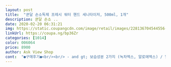 ```yaml
---
layout: post 
title:  "쿤달 손소독제 프레시 워터 핸드 세니타이저, 500ml, 1개" 
description: 쿤달 손소 ..
date: 2020-02-20 06:31:21 
img: https://static.coupangcdn.com/image/retail/images/228136704544556-606840dd-32b1-4716-9bd6-60a0a3cbf74e.jpg 
linkUrl: https://coupa.ng/bp36Zr 
categories: [1014] 
color: 006064 
price: 8900 
author: Ask View Shop 
cont:  "●구매후기●<br/><br/> - and gt; 보습성분 2가지 (녹차엑스, 알로에엑스) / 알코올 62% 의약외품 / 끈적임, 건조함 없이 깔끔한 사용감<br/><br/> - and gt; 손 및 피부의 살균소독 / 99.<br/>9% 살균효과(대장균, 황색포도상구균, 녹농균)<br/>2월에 코로나 때문에 아주 급할때 잘 사용하고<br/>8,900원 정가  and gt; 5,920원 세일가 구매완료!<br/>☑ 손소독제(의약외품)<br/>☑ 용량 500ml x 2ea / 가격 15900원<br/>☑ 쿤달 프레시 워터 핸드 세니타이져<br/>✔ 성분, 사용감<br/>✔ 효과<br/>➖구매동기<br/>➖총평<br/>가격 많이 다운되었네요~ 큰 용량인데 5천원대 입니다!<br/>가끔 향료 들어있는 손소독제 보면 냄새가 이도저도 아닌게 노답이던데 이거는 괜찮음 ㅋㅋ<br/>간편하게 손세정제 사용으로 3가지 균 제거에 도움도 되고 요즘같이 바이러스돌때는 손에 세균도 신경써야하는거같아요~<br/>그 외에도 휴대전화, 테블릿pc, 아기장난감, 문손잡이 등<br/>그래서 가끔은 내가 손소독제를 사용했었나 까먹고 또 쓰기도 함ㅡㅡㅋㅋㅋ<br/>그래서 손소독제가 급하기도 하고 해서 구매했는데 와 진짜 안끈적임! ㅋㅋ<br/>그래서 아주 주기적으로 잘 사용하고 있습니다 ㅋㅋ<br/>그리고 흡수도 엄청 빨리 되는거 같고 잔향같은거도 전혀 안남아요 ㅋㅋ<br/>글고 손소독제 특유의 알콜냄새도 별로 안심하고 금방금방 사라지니 엄청 마음에 드네요 ㅋㅋ<br/>나면 뽀득뽀득 깨끗한 느낌이 너무 좋습니다.<br/><br/>다쓰고 남은 작은 화장품 공병에 덜어서 휴대하고 다니면<br/>디자인도 세련스트인게 아주 마음에 드네요 ㅋㅋ<br/>모두 모두 건강하세요!<br/>모든 곳에 자주 사용하는 편입니다.<br/> 확실히 소독젤로 닦고<br/>무엇보다도 가격이 착해서 구매합니다.<br/><br/>뭔가 사용하면 손소독제를 쓴지 모를 정도로 뽀송뽀송합니다 ㅋㅋ<br/>보습성분이 함유되서 그런지 사용하고 건조함이 덜하고 괸찮은거 같더라구요~ 알코올 62%로 질병관리본부에서 권장하는 양인 60%이상 함유되어있어서 손소독제대로 해주는거같아요! 사용하고 나면 소주 한병먹은 느낌이긴한데, 소독 제대로 되는 느낌이 마음에 드네요 ㅋㅋ<br/>부모님 집에 손소독제가 없다길래 ㅋㅋ<br/>빨리 코로나와 같은 모든 바이러스가 사라지고<br/>사용감이나 성분이나 전체적으로 괸찮은거같아서 친구 선물해주려고 샀어요~ 아무래도 1개는 집에놓을지 사무실에 놓을지 좀 그럴거같아서 2개들어있는걸로 선물해주고 집, 사무실에 하나씩 놓으라구요 ㅎㅎㅎ 선물용으로 주기에도 패키지가 이뻐서 괸찮은거같아요!<br/>손 소독을 자주 하는 편이라 떨어지지 않게 쟁여둡니다.<br/><br/>손 소독젤을 추가로 구매하려다 검색해보니 평도 좋고<br/>손소독제를 안쓰다 요즘 상황에 불안해서 쓰기 시작했는데, 공공기관 같은데 있는거 써보면 때밀리는것도 있고 냄새 이상한것도 있었는데, 쿤달꺼는 괸찮은거같아서 선물용으로 구매했어요~<br/>손소독젤로 1차 손세정후 2차 거품비누로 깨끗이 씻습니다.<br/><br/>스스로 청결과 위생에 더욱 신경씁니다.<br/><br/>쓰기 좋고 뭔가 든든하고 안전한 느낌입니다.<br/><br/>안전한 우리나라가 되었으면 좋겠습니다.<br/><br/>알고 있는 브랜드 였는데요~ 이번에 바이러스로 인해<br/>얼른 코로나가 사라지면 좋겠네요 ㅋㅋㅠㅠ<br/>예전에는 식당에 가서도 물티슈만 사용했지 손소독제는 너무 끈적여서 안썼는데 이거는 리뷰들을 보니 안끈적인다고 하대요<br/>이번에 휴대용도 나왔길래 휴대용도 겟했음 ㅋㅋ<br/>잘 쓸게요 대박나세요 ㅋㅋ<br/>저는 평소에도 손 소독젤을 매일매일 사용합니다.<br/><br/>제가 손이 너무 건조해서 손소독제만 사용해도 핸드크림 꼭 발라야하거든요??<br/>제일 좋은거는 손이 안건조함!! ㅋㅋ<br/>지금 처럼 나쁜 바이러스가 득실득실 될때에는<br/>진짜 매일매일을 핸드크림 달고 사는데 이거는 써도 별 이상 없네요 ㅋㅋ<br/>진짜 손소독제들 중에 제일 안건조한거 같아요ㅋㅋ<br/>집에 두고두고 사용하려고ㅋㅋ<br/>집에 들어오는 입구와 차량, 화장실에 비치해두고<br/>참고로 저는 뚱이랑 휴대용 둘 다 2통씩 샀고  뚱 1통은 부모님 드릴거에요<br/>코로나가 너무 무서워서 구매했음<br/>쿤달은 좋은 성분으로 된 샴푸로 워낙 유명해서 익히<br/>타 제품 보다는 조금 더 촉촉한 느낌이 드네요~<br/>향은 강한 알콜향이 나면서 시~원 한 느낌입니다.<br/><br/><br/> - and gt; 보습성분 2가지 (녹차엑스, 알로에엑스) / 알코올 62% 의약외품 / 끈적임, 건조함 없이 깔끔한 사용감<br/><br/> - and gt; 손 및 피부의 살균소독 / 99.<br/>9% 살균효과(대장균, 황색포도상구균, 녹농균)<br/>2월에 코로나 때문에 아주 급할때 잘 사용하고<br/>8,900원 정가  and gt; 5,920원 세일가 구매완료!<br/>☑ 손소독제(의약외품)<br/>☑ 용량 500ml x 2ea / 가격 15900원<br/>☑ 쿤달 프레시 워터 핸드 세니타이져<br/>✔ 성분, 사용감<br/>✔ 효과<br/>➖구매동기<br/>➖총평<br/>가격 많이 다운되었네요~ 큰 용량인데 5천원대 입니다!<br/>가끔 향료 들어있는 손소독제 보면 냄새가 이도저도 아닌게 노답이던데 이거는 괜찮음 ㅋㅋ<br/>간편하게 손세정제 사용으로 3가지 균 제거에 도움도 되고 요즘같이 바이러스돌때는 손에 세균도 신경써야하는거같아요~<br/>그 외에도 휴대전화, 테블릿pc, 아기장난감, 문손잡이 등<br/>그래서 가끔은 내가 손소독제를 사용했었나 까먹고 또 쓰기도 함ㅡㅡㅋㅋㅋ<br/>그래서 손소독제가 급하기도 하고 해서 구매했는데 와 진짜 안끈적임! ㅋㅋ<br/>그래서 아주 주기적으로 잘 사용하고 있습니다 ㅋㅋ<br/>그리고 흡수도 엄청 빨리 되는거 같고 잔향같은거도 전혀 안남아요 ㅋㅋ<br/>글고 손소독제 특유의 알콜냄새도 별로 안심하고 금방금방 사라지니 엄청 마음에 드네요 ㅋㅋ<br/>나면 뽀득뽀득 깨끗한 느낌이 너무 좋습니다.<br/><br/>다쓰고 남은 작은 화장품 공병에 덜어서 휴대하고 다니면<br/>디자인도 세련스트인게 아주 마음에 드네요 ㅋㅋ<br/>모두 모두 건강하세요!<br/>모든 곳에 자주 사용하는 편입니다.<br/> 확실히 소독젤로 닦고<br/>무엇보다도 가격이 착해서 구매합니다.<br/><br/>뭔가 사용하면 손소독제를 쓴지 모를 정도로 뽀송뽀송합니다 ㅋㅋ<br/>보습성분이 함유되서 그런지 사용하고 건조함이 덜하고 괸찮은거 같더라구요~ 알코올 62%로 질병관리본부에서 권장하는 양인 60%이상 함유되어있어서 손소독제대로 해주는거같아요! 사용하고 나면 소주 한병먹은 느낌이긴한데, 소독 제대로 되는 느낌이 마음에 드네요 ㅋㅋ<br/>부모님 집에 손소독제가 없다길래 ㅋㅋ<br/>빨리 코로나와 같은 모든 바이러스가 사라지고<br/>사용감이나 성분이나 전체적으로 괸찮은거같아서 친구 선물해주려고 샀어요~ 아무래도 1개는 집에놓을지 사무실에 놓을지 좀 그럴거같아서 2개들어있는걸로 선물해주고 집, 사무실에 하나씩 놓으라구요 ㅎㅎㅎ 선물용으로 주기에도 패키지가 이뻐서 괸찮은거같아요!<br/>손 소독을 자주 하는 편이라 떨어지지 않게 쟁여둡니다.<br/><br/>손 소독젤을 추가로 구매하려다 검색해보니 평도 좋고<br/>손소독제를 안쓰다 요즘 상황에 불안해서 쓰기 시작했는데, 공공기관 같은데 있는거 써보면 때밀리는것도 있고 냄새 이상한것도 있었는데, 쿤달꺼는 괸찮은거같아서 선물용으로 구매했어요~<br/>손소독젤로 1차 손세정후 2차 거품비누로 깨끗이 씻습니다.<br/><br/>스스로 청결과 위생에 더욱 신경씁니다.<br/><br/>쓰기 좋고 뭔가 든든하고 안전한 느낌입니다.<br/><br/>안전한 우리나라가 되었으면 좋겠습니다.<br/><br/>알고 있는 브랜드 였는데요~ 이번에 바이러스로 인해<br/>얼른 코로나가 사라지면 좋겠네요 ㅋㅋㅠㅠ<br/>예전에는 식당에 가서도 물티슈만 사용했지 손소독제는 너무 끈적여서 안썼는데 이거는 리뷰들을 보니 안끈적인다고 하대요<br/>이번에 휴대용도 나왔길래 휴대용도 겟했음 ㅋㅋ<br/>잘 쓸게요 대박나세요 ㅋㅋ<br/>저는 평소에도 손 소독젤을 매일매일 사용합니다.<br/><br/>제가 손이 너무 건조해서 손소독제만 사용해도 핸드크림 꼭 발라야하거든요??<br/>제일 좋은거는 손이 안건조함!! ㅋㅋ<br/>지금 처럼 나쁜 바이러스가 득실득실 될때에는<br/>진짜 매일매일을 핸드크림 달고 사는데 이거는 써도 별 이상 없네요 ㅋㅋ<br/>진짜 손소독제들 중에 제일 안건조한거 같아요ㅋㅋ<br/>집에 두고두고 사용하려고ㅋㅋ<br/>집에 들어오는 입구와 차량, 화장실에 비치해두고<br/>참고로 저는 뚱이랑 휴대용 둘 다 2통씩 샀고  뚱 1통은 부모님 드릴거에요<br/>코로나가 너무 무서워서 구매했음<br/>쿤달은 좋은 성분으로 된 샴푸로 워낙 유명해서 익히<br/>타 제품 보다는 조금 더 촉촉한 느낌이 드네요~<br/>향은 강한 알콜향이 나면서 시~원 한 느낌입니다.<br/><br/>" 
---
```


